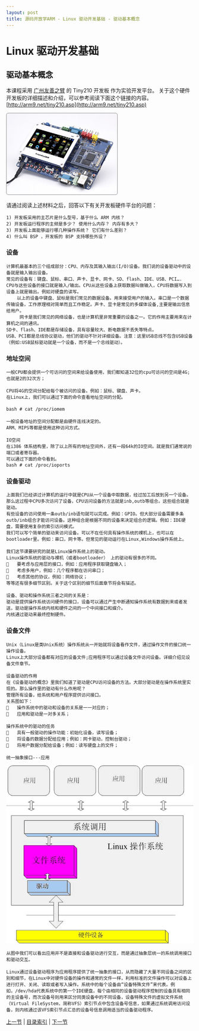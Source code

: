```yaml
---
layout: post
title: 源码开放学ARM - Linux 驱动开发基础 - 驱动基本概念
---
```


# Linux 驱动开发基础
## 驱动基本概念

本课程采用 [广州友善之臂](http://arm9.net) 的 Tiny210 开发板 作为实验开发平台。 关于这个硬件开发板的详细描述和介绍，可以参考阅读下面这个链接的内容。
[http://arm9.net/tiny210.asp](http://arm9.net/tiny210.asp)  

![Tiny210广州友善之臂开发板](../figures/LASO-tiny210-433.jpg)

请通过阅读上述材料之后，回答以下有关开发板硬件平台的问题：

	1) 开发板采用的主芯片是什么型号，基于什么 ARM 内核？
	2) 开发板运行程序的主频是多少？ 使用什么内存？ 内存有多大？ 
	3) 开发板上面能够运行哪几种操作系统？ 它们有什么差别？
	4) 什么叫 BSP ，开发板的 BSP 支持哪些外设？
	
### 设备
	计算机最基本的三个组成部分：CPU、内存及其输入输出(I/O)设备。我们说的设备驱动中的设备就是输入输出设备。
	常见的设备有：键盘、鼠标、串口、声卡、显卡、网卡、SD、flash、IDE、USB、PCI….
	CPU与这些设备的接口就是输入/输出。CPU从这些设备上获取数据叫做输入，CPU将数据写入到设备上就是输出。例如对硬盘的读写。
		以上的设备中键盘、鼠标是我们常见的数据设备。用来接受用户的输入。串口是一个数据传输设备，工作原理相对简单而且工作稳定。声卡、显卡是常见的多媒体设备,主要是输出信息给用户。
	     网卡是我们常见的网络设备，也是计算机里非常重要的设备之一。它的作用主要用来在计算机之间的通讯。
	SD卡、flash、IDE都是存储设备，具有容量较大、断电数据不丢失等特点。
	USB、PCI都是总线协议驱动，他们的驱动不针对详细设备。注意：这里USB总线不包含USB设备（例如:USB鼠标驱动就是一个设备，而不是一个总线驱动）。


### 地址空间  
	一般CPU都会提供一个可访问的空间来给设备使用，我们都知道32位的cpu可访问的空间是4G;也就是2的32次方；

	CPU将4G的空间分配给每个被访问的设备。例如：鼠标、键盘、声卡。
	在Linux上，我们可以通过下面的命令查看地址空间的分配。

	bash # cat /proc/iomem

	一般设备地址的空间分配都是由硬件连线决定的。
	ARM、MIPS等都是使用这种访问方式。

	IO空间
	在i386 体系结构里，除了以上所有的地址空间外，还有一段64k的IO空间。就是我们通常说的端口或者寄存器。
	可以通过下面的命令看到。
	bash # cat /proc/ioports


### 设备驱动
	上面我们已经讲过计算机的运行中就是CPU从一个设备中取数据，经过加工后放到另一个设备。
	那么这过程中CPU多次访问了设备，CPU访问设备的方法就是inb,outb等组合。这些组合就是驱动。
	有些设备的访问使用一条outb/inb语句就可以完成。例如：GPIO。但大部分设备需要多条outb/inb组合才能访问设备。这种组合是根据不同的设备来决定组合的逻辑。例如：IDE硬盘，需要使用复杂的索引访问模式。
	我们可以写个简单的驱动来访问设备。可以不在任何具有操作系统的裸机上，也可以在bootloader里。例如：串口，网卡等。但常见的驱动运行在Linux,Windows操作系统上。

	我们这节课要研究的就是Linux操作系统上的驱动。
	Linux操作系统的驱动与裸机（或者bootloader） 上的驱动有很多的不同。
		要考虑与应用层的接口，例如：应用程序获取键盘输入；
		考虑多用户，例如：几个程序都在访问串口；
		考虑其他的协议，例如：网络协议；
	等等还有很多细节区别。关于这个区别的细节后面章节将会有描述。

	设备、驱动和操作系统三者之间的关系是：
	驱动是提供操作系统访问硬件的接口，设备可以通过产生中断通知操作系统有数据到来或者发送，驱动是操作系统内核和硬件之间的一个中间接口和媒介。
	内核通过驱动来最终控制硬件。

	
### 设备文件
	Unix（Linux是类Unix系统）操作系统从一开始就将设备看作文件，通过操作文件的接口统一操作设备。
	Linux上大部分设备都有对应的设备文件;应用程序可以通过设备文件访问设备。详细介绍见设备文件章节。
	
	设备驱动的作用
	在《设备驱动的概念》里我们知道了驱动是CPU访问设备的方法。大部分驱动是在操作系统里实现的。那么操作里的驱动有什么作用呢？
	管理所有设备，给系统和用户程序提供访问接口。
	关系图如下：
		操作系统中的驱动和设备的关系是一一对应的；
		应用和驱动是一对多关系；

	操作系统中的驱动的任务 
		具有一般驱动的操作功能：初始化设备，读写设备；
		将设备的数据分配给应用；例如：网卡驱动，控制台驱动；
		将用户数据分配给设备；例如：读写硬盘上的文件；

	统一抽象接口---应用

![Tiny210广州友善之臂开发板](../figures/LASO-chp101-1-1-lddframe.jpg)
	
	从图中我们可以看出应用并不是直接和设备驱动进行交互，而是通过抽象层统一的系统调用接口和驱动交互。

	Linux通过设备驱动程序为应用程序提供了统一抽象的接口，从而隐藏了大量不同设备之间的区别和细节，在Linux中对硬件设备的操作和通常的文件一样，利用标准的文件操作可以对设备上进行打开、关闭、读取或者写入操作。系统中的每个设备由“设备特殊文件”来代表。例如，/dev/hda代表系统中的第一个IDE硬盘，每个由相同的设备驱动程序控制的设备具有相同的主设备号，而次设备号则用来区分同类设备中的不同设备，设备特殊文件的虚拟文件系统（Virtual FileSystem，简称VFS）索引节点中包含设备号信息，如果通过系统调用访问设备，则内核通过该VFS索引节点汇总的设备号信息调用适当的设备驱动程序。


[上一节](chp0-1.html)  |  [目录索引](../index.html)  |  [下一节](chp101-2.html)
